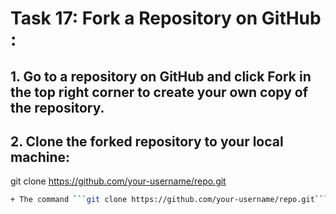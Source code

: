 # **Task 17: Fork a Repository on GitHub :**
## **1. Go to a repository on GitHub and click Fork in the top right corner to create your own copy of the repository.**
## **2. Clone the forked repository to your local machine:**
git clone https://github.com/your-username/repo.git
```bash
+ The command ```git clone https://github.com/your-username/repo.git``` is used to create a local copy of a remote repository. It downloads the repository from the specified URL to your local machine and initializes it as a Git repository.
```
